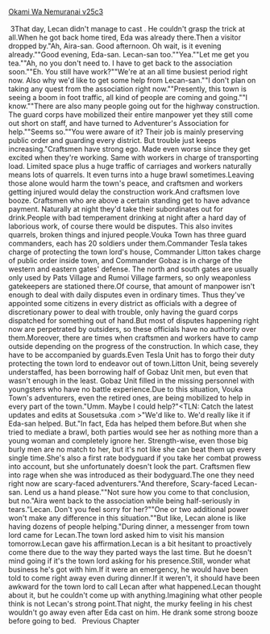 [Okami Wa Nemuranai v25c3](https://www.sousetsuka.com/2020/08/okami-wa-nemuranai-253.html)
<br/><br/>
 3That day, Lecan didn't manage to cast <Barrier>. He couldn't grasp the trick at all.When he got back home tired, Eda was already there.Then a visitor dropped by."Ah, Aira-san. Good afternoon. Oh wait, is it evening already.""Good evening, Eda-san. Lecan-san too.""Yea.""Let me get you tea.""Ah, no you don't need to. I have to get back to the association soon.""Eh. You still have work?""We're at an all time busiest period right now. Also why we'd like to get some help from Lecan-san.""I don't plan on taking any quest from the association right now.""Presently, this town is seeing a boom in foot traffic, all kind of people are coming and going.""I know.""There are also many people going out for the highway construction. The guard corps have mobilized their entire manpower yet they still come out short on staff, and have turned to Adventurer's Association for help.""Seems so.""You were aware of it? Their job is mainly preserving public order and guarding every district. But trouble just keeps increasing."Craftsmen have strong ego. Made even worse since they get excited when they're working. Same with workers in charge of transporting load. Limited space plus a huge traffic of carriages and workers naturally means lots of quarrels. It even turns into a huge brawl sometimes.Leaving those alone would harm the town's peace, and craftsmen and workers getting injured would delay the construction work.And craftsmen love booze. Craftsmen who are above a certain standing get to have advance payment. Naturally at night they'd take their subordinates out for drink.People with bad temperament drinking at night after a hard day of laborious work, of course there would be disputes. This also invites quarrels, broken things and injured people.Vouka Town has three guard commanders, each has 20 soldiers under them.Commander Tesla takes charge of protecting the town lord's house, Commander Litton takes charge of public order inside town, and Commander Gobaz is in charge of the western and eastern gates' defense. The north and south gates are usually only used by Pats Village and Rumoi Village farmers, so only weaponless gatekeepers are stationed there.Of course, that amount of manpower isn't enough to deal with daily disputes even in ordinary times. Thus they've appointed some citizens in every district as officials with a degree of discretionary power to deal with trouble, only having the guard corps dispatched for something out of hand.But most of disputes happening right now are perpetrated by outsiders, so these officials have no authority over them.Moreover, there are times when craftsmen and workers have to camp outside depending on the progress of the construction. In which case, they have to be accompanied by guards.Even Tesla Unit has to forgo their duty protecting the town lord to endeavor out of town.Litton Unit, being severely understaffed, has been borrowing half of Gobaz Unit men, but even that wasn't enough in the least. Gobaz Unit filled in the missing personnel with youngsters who have no battle experience.Due to this situation, Vouka Town's adventurers, even the retired ones, are being mobilized to help in every part of the town."Umm. Maybe I could help?"<TLN: Catch the latest updates and edits at Sousetsuka .com >"We'd like to. We'd really like it if Eda-san helped. But."In fact, Eda has helped them before.But when she tried to mediate a brawl, both parties would see her as nothing more than a young woman and completely ignore her. Strength-wise, even those big burly men are no match to her, but it's not like she can beat them up every single time.She's also a first rate bodyguard if you take her combat prowess into account, but she unfortunately doesn't look the part. Craftsmen flew into rage when she was introduced as their bodyguard.The one they need right now are scary-faced adventurers."And therefore, Scary-faced Lecan-san. Lend us a hand please.""Not sure how you come to that conclusion, but no."Aira went back to the association while being half-seriously in tears."Lecan. Don't you feel sorry for her?""One or two additional power won't make any difference in this situation.""But like, Lecan alone is like having dozens of people helping."During dinner, a messenger from town lord came for Lecan.The town lord asked him to visit his mansion tomorrow.Lecan gave his affirmation.Lecan is a bit hesitant to proactively come there due to the way they parted ways the last time. But he doesn't mind going if it's the town lord asking for his presence.Still, wonder what business he's got with him.If it were an emergency, he would have been told to come right away even during dinner.If it weren't, it should have been awkward for the town lord to call Lecan after what happened.Lecan thought about it, but he couldn't come up with anything.Imagining what other people think is not Lecan's strong point.That night, the murky feeling in his chest wouldn't go away even after Eda cast <Purification> on him. He drank some strong booze before going to bed.   Previous Chapter <br/>
